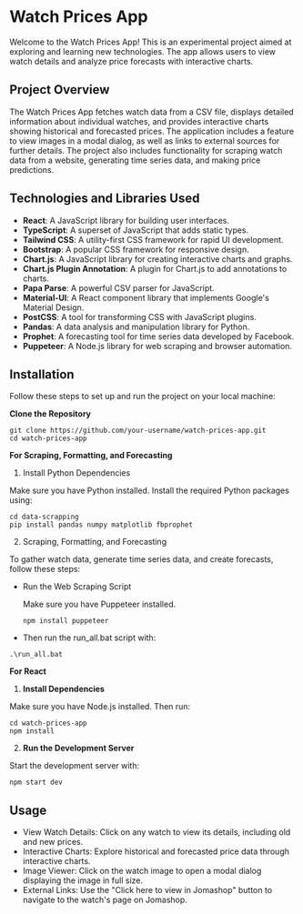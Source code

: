 # Watch Prices App

Welcome to the Watch Prices App! This is an experimental project aimed at exploring and learning new technologies. The app allows users to view watch details and analyze price forecasts with interactive charts.

## Project Overview

The Watch Prices App fetches watch data from a CSV file, displays detailed information about individual watches, and provides interactive charts showing historical and forecasted prices. The application includes a feature to view images in a modal dialog, as well as links to external sources for further details. The project also includes functionality for scraping watch data from a website, generating time series data, and making price predictions.

## Technologies and Libraries Used

- **React**: A JavaScript library for building user interfaces.
- **TypeScript**: A superset of JavaScript that adds static types.
- **Tailwind CSS**: A utility-first CSS framework for rapid UI development.
- **Bootstrap**: A popular CSS framework for responsive design.
- **Chart.js**: A JavaScript library for creating interactive charts and graphs.
- **Chart.js Plugin Annotation**: A plugin for Chart.js to add annotations to charts.
- **Papa Parse**: A powerful CSV parser for JavaScript.
- **Material-UI**: A React component library that implements Google's Material Design.
- **PostCSS**: A tool for transforming CSS with JavaScript plugins.
- **Pandas**: A data analysis and manipulation library for Python.
- **Prophet**: A forecasting tool for time series data developed by Facebook.
- **Puppeteer**: A Node.js library for web scraping and browser automation.

## Installation

Follow these steps to set up and run the project on your local machine:

**Clone the Repository**

   ```
   git clone https://github.com/your-username/watch-prices-app.git
   cd watch-prices-app
   ```

**For Scraping, Formatting, and Forecasting**

1. Install Python Dependencies

Make sure you have Python installed. Install the required Python packages using:

```
cd data-scrapping
pip install pandas numpy matplotlib fbprophet
```

2. Scraping, Formatting, and Forecasting

To gather watch data, generate time series data, and create forecasts, follow these steps:

  - Run the Web Scraping Script

    Make sure you have Puppeteer installed.
    ```
    npm install puppeteer
    ```
    
  - Then run the run_all.bat script with:
  
  ```
  .\run_all.bat
  ```


**For React**

1. **Install Dependencies**

Make sure you have Node.js installed. Then run:

  ```
  cd watch-prices-app
  npm install
  ```
2.    **Run the Development Server**

Start the development server with:

```
npm start dev
```

## Usage

- View Watch Details: Click on any watch to view its details, including old and new prices.
- Interactive Charts: Explore historical and forecasted price data through interactive charts.
- Image Viewer: Click on the watch image to open a modal dialog displaying the image in full size.
- External Links: Use the "Click here to view in Jomashop" button to navigate to the watch's page on Jomashop.
